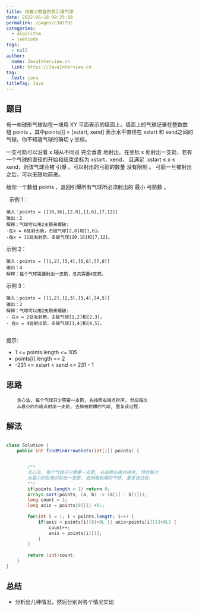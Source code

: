```yaml
---
title: 用最少数量的箭引爆气球
date: 2022-06-18 09:25:19
permalink: /pages/c381f9/
categories: 
  - algorithm
  - leetcode
tags: 
  - null
author: 
  name: JavaInterview.cn
  link: https://JavaInterview.cn
tag: 
  text: java
titleTag: Java
---
```


## 题目

有一些球形气球贴在一堵用 XY 平面表示的墙面上。墙面上的气球记录在整数数组 points ，其中points[i] = [xstart, xend] 表示水平直径在 xstart 和 xend之间的气球。你不知道气球的确切 y 坐标。

一支弓箭可以沿着 x 轴从不同点 完全垂直 地射出。在坐标 x 处射出一支箭，若有一个气球的直径的开始和结束坐标为 xstart，xend， 且满足  xstart ≤ x ≤ xend，则该气球会被 引爆 。可以射出的弓箭的数量 没有限制 。 弓箭一旦被射出之后，可以无限地前进。

给你一个数组 points ，返回引爆所有气球所必须射出的 最小 弓箭数 。

 
示例 1：

    输入：points = [[10,16],[2,8],[1,6],[7,12]]
    输出：2
    解释：气球可以用2支箭来爆破:
    -在x = 6处射出箭，击破气球[2,8]和[1,6]。
    -在x = 11处发射箭，击破气球[10,16]和[7,12]。
示例 2：

    输入：points = [[1,2],[3,4],[5,6],[7,8]]
    输出：4
    解释：每个气球需要射出一支箭，总共需要4支箭。
示例 3：

    输入：points = [[1,2],[2,3],[3,4],[4,5]]
    输出：2
    解释：气球可以用2支箭来爆破:
    - 在x = 2处发射箭，击破气球[1,2]和[2,3]。
    - 在x = 4处射出箭，击破气球[3,4]和[4,5]。
     

提示:

- 1 <= points.length <= 105
- points[i].length == 2
- -231 <= xstart < xend <= 231 - 1



## 思路

        贪心法, 每个气球只少需要一支箭, 先按照右端点排序, 然后每次
        从最小的右端点射出一支箭, 去掉被射爆的气球, 重复该过程. 


## 解法
```java

class Solution {
    public int findMinArrowShots(int[][] points) {


        /**
        贪心法, 每个气球只少需要一支箭, 先按照右端点排序, 然后每次
        从最小的右端点射出一支箭, 去掉被射爆的气球, 重复该过程. 
        **/
        if(points.length < 1) return 0;
        Arrays.sort(points, (a, b) -> (a[1] - b[1]));
        long count = 1;
        long axis = points[0][1] +0L;
        
        for(int i = 1; i < points.length; i++) {
            if(axis < points[i][0]+0L || axis>points[i][1]+0L) {
                count++;
                axis = points[i][1];
            }
        }
        
        return (int)count;
    }
}

```

## 总结

- 分析出几种情况，然后分别对各个情况实现 
